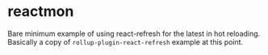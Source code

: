 # reactmon

Bare minimum example of using react-refresh for the latest in hot reloading. Basically a copy of `rollup-plugin-react-refresh` example at this point.